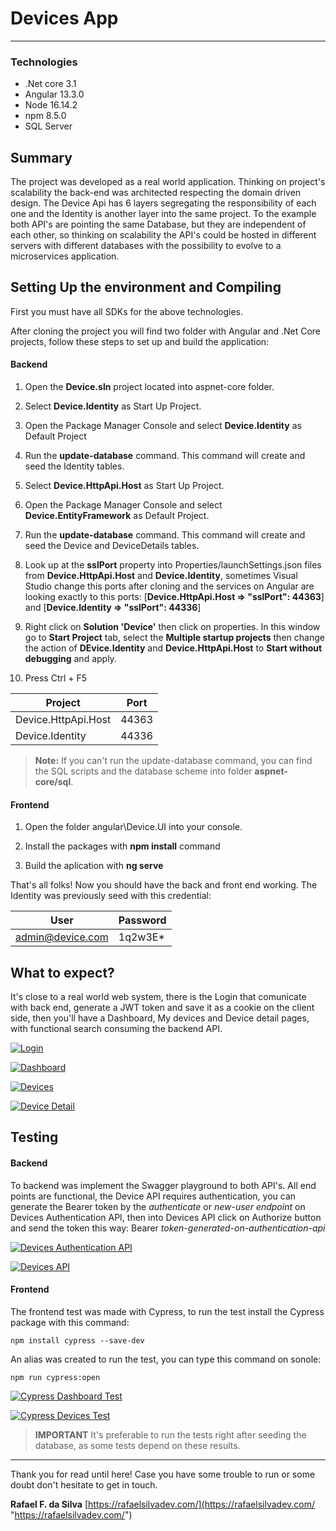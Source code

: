 # Devices App

------------

### Technologies

- .Net core 3.1
- Angular 13.3.0
- Node 16.14.2
- npm 8.5.0
- SQL Server

## Summary

The project was developed as a real world application.
Thinking on project's scalability the back-end was architected respecting the domain driven design. The Device Api has 6 layers segregating the responsibility of each one and the Identity is another layer into the same project.
To the example both API's are pointing the same Database, but they are independent of each other, so thinking on scalability the API's could be hosted in different servers with different databases with the possibility to evolve to a microservices application.

## Setting Up the environment and Compiling

First you must have all SDKs  for the above technologies.

After cloning the project you will find two folder with Angular and .Net Core projects, follow these steps to set up and build the application:

#### Backend

1. Open the **Device.sln** project located into aspnet-core folder.

2. Select **Device.Identity** as Start Up Project.

3. Open the Package Manager Console and select **Device.Identity** as Default Project

4. Run the **update-database** command. This command will create and seed the Identity tables.

5. Select **Device.HttpApi.Host** as Start Up Project.

6. Open the Package Manager Console and select **Device.EntityFramework** as Default Project.

7. Run the **update-database** command. This command will create and seed the Device and DeviceDetails tables.

8. Look up at the **sslPort** property into Properties/launchSettings.json files from **Device.HttpApi.Host** and **Device.Identity**, sometimes Visual Studio change this ports after cloning  and the services on Angular are looking exactly to this ports: [**Device.HttpApi.Host  => "sslPort": 44363**] and [**Device.Identity => "sslPort": 44336**]

9. Right click on **Solution 'Device'** then click on properties. In this window go to **Start Project** tab, select the **Multiple startup projects** then change the action of **DEvice.Identity** and **Device.HttpApi.Host**  to **Start without debugging** and apply.

10. Press Ctrl + F5

Project | Port
------------- | -------------
Device.HttpApi.Host  | 44363
Device.Identity | 44336



> **Note:** If you can't run the update-database command, you can find the SQL scripts and the database scheme into folder **aspnet-core/sql**.


#### Frontend

1. Open the folder angular\Device.UI into your console.

2. Install the packages with **npm install** command

3. Build the aplication with **ng serve**

That's all folks! Now you should have the back and front end working.
The Identity was previously seed with this credential:

User | Password
------------- | -------------
admin@device.com  | 1q2w3E*

## What to expect?

It's close to a real world web system, there is the Login that comunicate with back end, generate a JWT token and save it as a cookie on the client side, then you'll have a Dashboard, My devices and Device detail pages, with functional search consuming the backend API.

[![Login](https://rafaelsilvadev.com/Devices/Login.jpg "Login")](https://rafaelsilvadev.com/Devices/Login.jpg "Login")

[![Dashboard](https://rafaelsilvadev.com/Devices/Dashboard.jpg "Dashboard")](https://rafaelsilvadev.com/Devices/Dashboard.jpg "Dashboard")

[![Devices](https://rafaelsilvadev.com/Devices/Devices.jpg "Devices")](https://rafaelsilvadev.com/Devices/Devices.jpg "Devices")

[![Device Detail](https://rafaelsilvadev.com/Devices/Device-Detail.jpg "Device Detail")](https://rafaelsilvadev.com/Devices/Device-Detail.jpg "Device Detail")


## Testing

#### Backend

To backend was implement the Swagger playground to both API's.
All end points are functional, the Device API requires authentication, you can generate the Bearer token by the *authenticate* or *new-user endpoint* on Devices Authentication API, then into Devices API click on Authorize button and send the token this way: Bearer *token-generated-on-authentication-api*

[![Devices Authentication API](https://rafaelsilvadev.com/Devices/Devices-Authentication-API.jpg "Devices Authentication API")](hthttps://rafaelsilvadev.com/Devices/Devices-Authentication-API.jpgtp:// "Devices Authentication API")

[![Devices API](https://rafaelsilvadev.com/Devices/Device-API.jpg "Devices API")](https://rafaelsilvadev.com/Devices/Device-API.jpg "Devices API")

#### Frontend

The frontend test was made with Cypress, to run the test install the Cypress package with this command:

`npm install cypress --save-dev`

An alias was created to run the test, you can type this command on sonole:

`npm run cypress:open`

[![Cypress Dashboard Test](https://rafaelsilvadev.com/Devices/Cypress-Dashboard-Test.jpg "Cypress Dashboard Test")](http://https://rafaelsilvadev.com/Devices/Cypress-Dashboard-Test.jpg "Cypress Dashboard Test")

[![Cypress Devices Test](https://rafaelsilvadev.com/Devices/Cypress-Devices-Test.jpg "Cypress Devices Test")](https://rafaelsilvadev.com/Devices/Cypress-Devices-Test.jpg "Cypress Devices Test")

> **IMPORTANT**
> It's preferable to run the tests right after seeding the database, as some tests depend on these results.



------------



Thank you for read until here!
Case you have some trouble to run or some doubt don't hesitate to get in touch.

**Rafael F. da Silva**
[https://rafaelsilvadev.com/](https://rafaelsilvadev.com/ "https://rafaelsilvadev.com/")